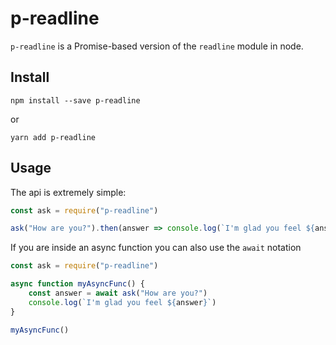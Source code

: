 # p-readline

`p-readline` is a Promise-based version of the `readline` module in node.

## Install

```
npm install --save p-readline
```

or

```
yarn add p-readline
```

## Usage

The api is extremely simple:

```js
const ask = require("p-readline")

ask("How are you?").then(answer => console.log(`I'm glad you feel ${answer}`))
```

If you are inside an async function you can also use the `await` notation

```js
const ask = require("p-readline")

async function myAsyncFunc() {
    const answer = await ask("How are you?")
    console.log(`I'm glad you feel ${answer}`)
}

myAsyncFunc()
```
